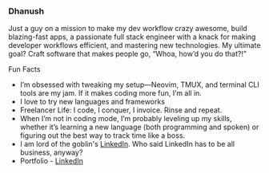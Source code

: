 ### Dhanush

Just a guy on a mission to make my dev workflow crazy awesome, build blazing-fast apps, a passionate full stack engineer with a knack for making developer workflows efficient, and mastering new technologies. My ultimate goal? Craft software that makes people go, “Whoa, how’d you do that?!”

Fun Facts
* I’m obsessed with tweaking my setup—Neovim, TMUX, and terminal CLI tools are my jam. If it makes coding more fun, I’m all in.
* I love to try new languages and frameworks
* Freelancer Life: I code, I conquer, I invoice. Rinse and repeat.
* When I’m not in coding mode, I’m probably leveling up my skills, whether it’s learning a new language (both programming and spoken) or figuring out the best way to track time like a boss.
* I am lord of the goblin's [LinkedIn](https://www.linkedin.com/in/dhanush-d-84019b281/). Who said LinkedIn has to be all business, anyway?
* Portfolio - [LinkedIn](https://d-folio.pages.dev)
